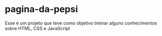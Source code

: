 # pagina-da-pepsi
Esse é um projeto que teve como objetivo treinar alguns conhecimentos sobre HTML, CSS e JavaScript
